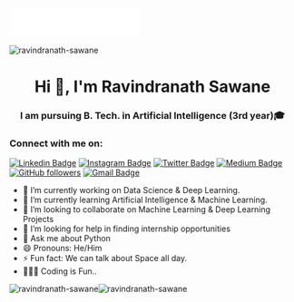 <img src="Images/header.svg"></img>


<p align="left"> <img src="https://komarev.com/ghpvc/?username=ravindranath-sawane&label=Profile%20Visitors&color=129e00&style=plastic" alt="ravindranath-sawane" /> </p>

<h1 align="center">Hi 👋, I'm Ravindranath Sawane</h1>
<h3 align="center">I am pursuing B. Tech. in Artificial Intelligence (3rd year)🎓</h3>

<h3 align="left">Connect with me on:</h3>

[![Linkedin Badge](https://img.shields.io/badge/-Ravindranath%20Sawane-blue?style=social&logo=Linkedin&logoColor=blue&link=https://www.linkedin.com/in/ravindranath-sawane)](https://www.linkedin.com/in/ravindranath-sawane) [![Instagram Badge](https://img.shields.io/badge/-@ravindranath_sawane-1ca0f1?style=social&logo=Instagram&logoColor=pink&link=https://www.instagram.com/ravindranath_sawane/)](https://www.instagram.com/ravindranath_sawane/) <!-- [![Facebook Badge](https://img.shields.io/badge/-Ravindranath%Sawane-skyblue?style=social&logo=Facebook&logoColor=skyblue&link=https://www.facebook.com/ravindranath.sawane)](https://www.facebook.com/ravindranath.sawane) --> [![Twitter Badge](http://img.shields.io/badge/-@ravisawane9-1ca0f1?style=social&logo=twitter&logoColor=blue&link=https://twitter.com/ravisawane9)](https://twitter.com/ravisawane9) [![Medium Badge](http://img.shields.io/badge/-@ravindranathsawane-1ca0f1?style=social&logo=Medium&logoColor=black&link=https://ravindranathsawane.medium.com/)](https://ravindranathsawane.medium.com/) [![GitHub followers](https://img.shields.io/github/followers/ravindranath-sawane?label=Follow&style=social)](https://github.com/ravindranath-sawane/?tab=follow) [![Gmail Badge](https://img.shields.io/badge/-ravisawane9-c14438?style=social&logo=Gmail&logoColor=red&link=mailto:ravisawane9@gmail.com)](mailto:ravisawane9@gmail.com) 

- 🔭 I’m currently working on Data Science & Deep Learning.
- 🌱 I’m currently learning Artificial Intelligence & Machine Learning.
- 👯 I’m looking to collaborate on Machine Learning & Deep Learning Projects
- 🤔 I’m looking for help in finding internship opportunities
- 💬 Ask me about Python
- 😄 Pronouns: He/Him
- ⚡ Fun fact: We can talk about Space all day.
- 🧑🏻‍💻 Coding is Fun..
 
 
<p><img align="left" src="https://github-readme-stats.vercel.app/api/top-langs?username=ravindranath-sawane&show_icons=true&locale=en&layout=compact" alt="ravindranath-sawane" /></p>
<p>&nbsp;<img align="left" src="https://github-readme-stats.vercel.app/api?username=ravindranath-sawane&show_icons=true&locale=en" alt="ravindranath-sawane" /></p>


<!--

<p align="left">


<a href="https://www.instagram.com/ravindranath_sawane" target="blank"><img align="center" src="https://cdn.jsdelivr.net/npm/simple-icons@3.0.1/icons/instagram.svg" alt="ravindranath_sawane" height="30" width="40" /></a>
  -->
  
